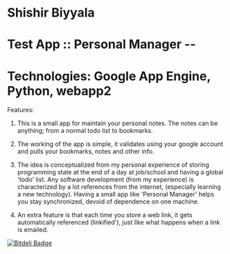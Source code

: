 # Shishir Biyyala
# Test App :: Personal Manager --
# Technologies: Google App Engine, Python, webapp2 


Features:

1. This is a small app for maintain your personal notes. The notes can be anything; from a normal todo list to bookmarks.

2. The working of the app is simple, it validates using your google account and pulls your bookmarks, notes and other info.

3. The idea is conceptualized from my personal experience of storing programming state at the end of a day at job/school and having a global 'todo' list. Any software development (from my experience) is characterized by a lot references from the internet, (especially learning a new technology). Having a small app like 'Personal  Manager' helps you stay synchronized, devoid of dependence on one machine.

4. An extra feature is that each time you store a web link, it gets automatically referenced (linkified'), just like what happens when a link is emailed.  

[![Bitdeli Badge](https://d2weczhvl823v0.cloudfront.net/sbiyyala/personalmanager/trend.png)](https://bitdeli.com/free "Bitdeli Badge")

